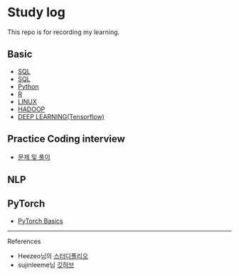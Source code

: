 # Study log
This repo is for recording my learning. 

## Basic
- <a href="https://tattered-airship-722.notion.site/SQL-fa5cdc82aeec482b9abf478bfa82df8a" target="_blank"> SQL </a>
- [SQL](https://tattered-airship-722.notion.site/SQL-fa5cdc82aeec482b9abf478bfa82df8a)
- [Python](https://tattered-airship-722.notion.site/a2d8aa427dfc4d21a94c30c8335ebde4)  
- [R](https://tattered-airship-722.notion.site/R-8a356d2d468b4603a55be772795cf392)  
- [LINUX](https://tattered-airship-722.notion.site/efef54a55fb249e48439411fcbbfe4cf)  
- [HADOOP](https://tattered-airship-722.notion.site/dccf3075905141cf9173cf6fee75f5a9)  
- [DEEP LEARNING(Tensorflow)](https://tattered-airship-722.notion.site/aafdb6ed6cbb4ac9afe22af1703a16d9)  

## Practice Coding interview
- [문제 및 풀이](https://github.com/chanzae/Coding_interview)

## NLP

## PyTorch
- [PyTorch Basics](./PyTorch/boostcourse_PyTorch_Basics.html)

---

References
- Heezeo님의 [스터디폴리오](https://velog.io/@heezeo/%EC%A3%BC%ED%94%BC%ED%84%B0-%EB%85%B8%ED%8A%B8%EB%B6%81-%EA%B9%83%ED%97%99-%EC%8A%A4%ED%84%B0%EB%94%94%ED%8F%B4%EB%A6%AC%EC%98%A4-%EB%A7%8C%EB%93%A4%EA%B8%B0-%EB%AC%B4%EC%9E%91%EC%A0%95-%EB%94%B0%EB%9D%BC%ED%95%98%EA%B8%B0)  
- sujinleeme님 [깃허브](https://github.com/sujinleeme/spa-github-pages-ko)
